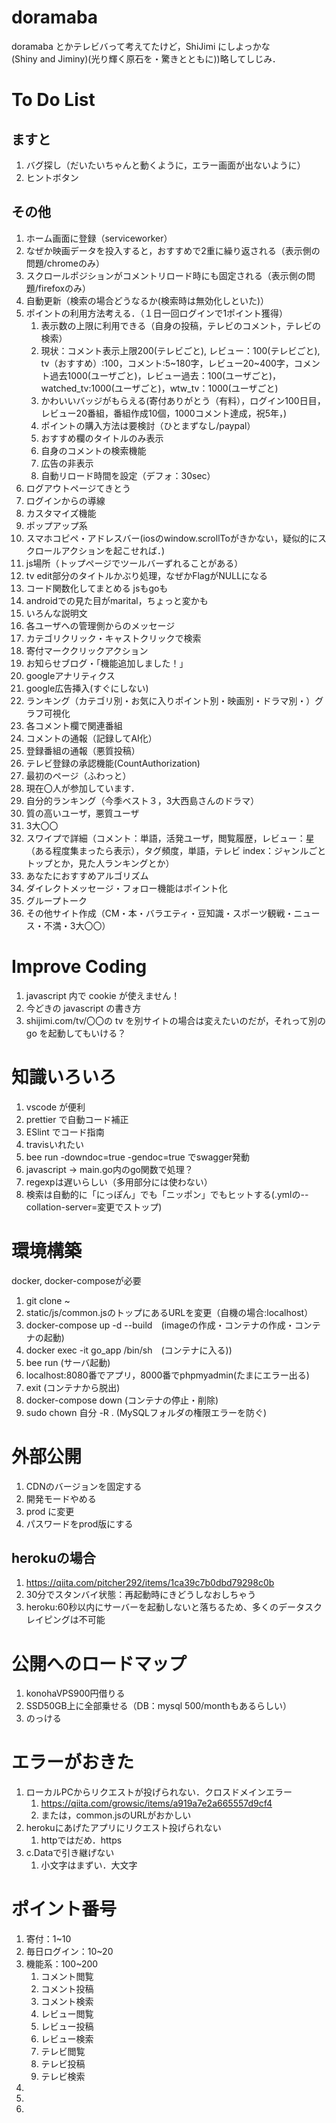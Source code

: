 # doramaba

doramaba とかテレビバって考えてたけど，ShiJimi にしよっかな  
(Shiny and Jiminy)(光り輝く原石を・驚きとともに))略してしじみ．

# To Do List
## ますと
1. バグ探し（だいたいちゃんと動くように，エラー画面が出ないように）
1. ヒントボタン

## その他
1. ホーム画面に登録（serviceworker）
1. なぜか映画データを投入すると，おすすめで2重に繰り返される（表示側の問題/chromeのみ）
1. スクロールポジションがコメントリロード時にも固定される（表示側の問題/firefoxのみ）
1. 自動更新（検索の場合どうなるか(検索時は無効化しといた)）
1. ポイントの利用方法考える．（１日一回ログインで1ポイント獲得）
    1. 表示数の上限に利用できる（自身の投稿，テレビのコメント，テレビの検索）
    1. 現状：コメント表示上限200(テレビごと), レビュー：100(テレビごと), tv（おすすめ）:100，コメント:5~180字，レビュー20~400字，コメント過去1000(ユーザごと)，レビュー過去：100(ユーザごと)，watched_tv:1000(ユーザごと)，wtw_tv：1000(ユーザごと)
    1. かわいいバッジがもらえる(寄付ありがとう（有料），ログイン100日目，レビュー20番組，番組作成10個，1000コメント達成，祝5年，)
    1. ポイントの購入方法は要検討（ひとまずなし/paypal）
    1. おすすめ欄のタイトルのみ表示
    1. 自身のコメントの検索機能
    1. 広告の非表示
    1. 自動リロード時間を設定（デフォ：30sec）
1. ログアウトページてきとう
1. ログインからの導線
1. カスタマイズ機能
1. ポップアップ系
1. スマホコピペ・アドレスバー(iosのwindow.scrollToがきかない，疑似的にスクロールアクションを起こせれば．)
1. js場所（トップページでツールバーずれることがある）
1. tv edit部分のタイトルかぶり処理，なぜかFlagがNULLになる
1. コード関数化してまとめる jsもgoも
1. androidでの見た目がmarital，ちょっと変かも
1. いろんな説明文
1. 各ユーザへの管理側からのメッセージ
1. カテゴリクリック・キャストクリックで検索
1. 寄付マーククリックアクション
1. お知らせブログ・「機能追加しました！」
1. googleアナリティクス
1. google広告挿入(すぐにしない)
1. ランキング（カテゴリ別・お気に入りポイント別・映画別・ドラマ別・）グラフ可視化
1. 各コメント欄で関連番組
1. コメントの通報（記録してAI化）
1. 登録番組の通報（悪質投稿）
1. テレビ登録の承認機能(CountAuthorization)
1. 最初のページ（ふわっと）
1. 現在〇人が参加しています．
1. 自分的ランキング（今季ベスト３，3大西島さんのドラマ）
1. 質の高いユーザ，悪質ユーザ
1. 3大〇〇
1. スワイプで詳細（コメント：単語，活発ユーザ，閲覧履歴，レビュー：星（ある程度集まったら表示），タグ頻度，単語，テレビ index：ジャンルごとトップとか，見た人ランキングとか）
1. あなたにおすすめアルゴリズム
1. ダイレクトメッセージ・フォロー機能はポイント化
1. グループトーク
1. その他サイト作成（CM・本・バラエティ・豆知識・スポーツ観戦・ニュース・不満・3大〇〇）

# Improve Coding
1. javascript 内で cookie が使えません！
1. 今どきの javascript の書き方
1. shijimi.com/tv/〇〇の tv を別サイトの場合は変えたいのだが，それって別の go を起動してもいける？

# 知識いろいろ
1. vscode が便利
1. prettier で自動コード補正
1. ESlint でコード指南
1. travisいれたい
1. bee run -downdoc=true -gendoc=true でswagger発動
1. javascript → main.go内のgo関数で処理？
1. regexpは遅いらしい（多用部分には使わない）
1. 検索は自動的に「にっぽん」でも「ニッポン」でもヒットする(.ymlの--collation-server=変更でストップ)

# 環境構築
docker, docker-composeが必要
1. git clone ~
1. static/js/common.jsのトップにあるURLを変更（自機の場合:localhost）
1. docker-compose up -d --build　(imageの作成・コンテナの作成・コンテナの起動)
1. docker exec -it go_app /bin/sh　(コンテナに入る))
1. bee run (サーバ起動)
1. localhost:8080番でアプリ，8000番でphpmyadmin(たまにエラー出る)
1. exit (コンテナから脱出)
1. docker-compose down (コンテナの停止・削除)
1. sudo chown 自分 -R . (MySQLフォルダの権限エラーを防ぐ)

# 外部公開
1. CDNのバージョンを固定する
1. 開発モードやめる
1. prod に変更
1. パスワードをprod版にする

## herokuの場合
1. https://qiita.com/pitcher292/items/1ca39c7b0dbd79298c0b
1. 30分でスタンバイ状態：再起動時にきどうしなおしちゃう
1. heroku:60秒以内にサーバーを起動しないと落ちるため、多くのデータスクレイピングは不可能

# 公開へのロードマップ
1. konohaVPS900円借りる
1. SSD50GB上に全部乗せる（DB：mysql 500/monthもあるらしい）
1. のっける

# エラーがおきた
1. ローカルPCからリクエストが投げられない．クロスドメインエラー
    1. https://qiita.com/growsic/items/a919a7e2a665557d9cf4
    1. または，common.jsのURLがおかしい
1. herokuにあげたアプリにリクエスト投げられない
    1. httpではだめ．https
1. c.Dataで引き継げない
    1. 小文字はまずい．大文字

# ポイント番号
1. 寄付：1~10
1. 毎日ログイン：10~20
1. 機能系：100~200
    1. コメント閲覧
    1. コメント投稿
    1. コメント検索
    1. レビュー閲覧
    1. レビュー投稿
    1. レビュー検索
    1. テレビ閲覧
    1. テレビ投稿
    1. テレビ検索
1. 
1. 
1. 
